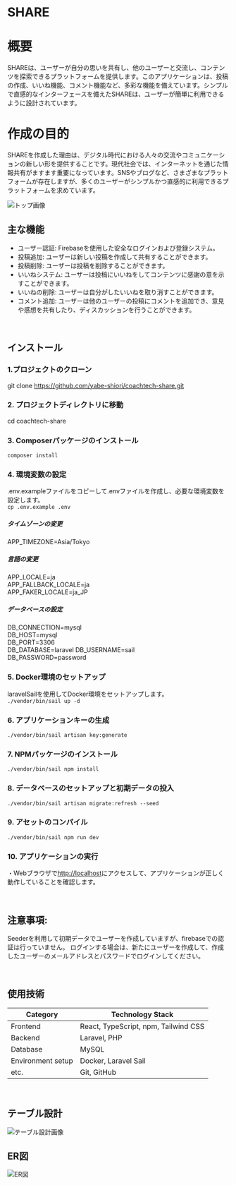 # SHARE


# 概要
SHAREは、ユーザーが自分の思いを共有し、他のユーザーと交流し、コンテンツを探索できるプラットフォームを提供します。このアプリケーションは、投稿の作成、いいね機能、コメント機能など、多彩な機能を備えています。シンプルで直感的なインターフェースを備えたSHAREは、ユーザーが簡単に利用できるように設計されています。

# 作成の目的
SHAREを作成した理由は、デジタル時代における人々の交流やコミュニケーションの新しい形を提供することです。現代社会では、インターネットを通じた情報共有がますます重要になっています。SNSやブログなど、さまざまなプラットフォームが存在しますが、多くのユーザーがシンプルかつ直感的に利用できるプラットフォームを求めています。

  
![トップ画像](https://github.com/yabe-shiori/coachtech-share/assets/142664073/641708d6-847c-4f67-a58d-4a78470ec6ce)


## 主な機能　　
- ユーザー認証: Firebaseを使用した安全なログインおよび登録システム。
- 投稿追加: ユーザーは新しい投稿を作成して共有することができます。
- 投稿削除: ユーザーは投稿を削除することができます。
- いいねシステム: ユーザーは投稿にいいねをしてコンテンツに感謝の意を示すことができます。
- いいねの削除: ユーザーは自分がしたいいねを取り消すことができます。
- コメント追加: ユーザーは他のユーザーの投稿にコメントを追加でき、意見や感想を共有したり、ディスカッションを行うことができます。

<br />

## インストール

### 1.プロジェクトのクローン  
git clone https://github.com/yabe-shiori/coachtech-share.git
  
### 2. プロジェクトディレクトリに移動    
cd coachtech-share

### 3. Composerパッケージのインストール
`composer install`  


### 4. 環境変数の設定
.env.exampleファイルをコピーして.envファイルを作成し、必要な環境変数を設定します。  
`cp .env.example .env`  

##### タイムゾーンの変更
APP_TIMEZONE=Asia/Tokyo  

##### 言語の変更
APP_LOCALE=ja  
APP_FALLBACK_LOCALE=ja  
APP_FAKER_LOCALE=ja_JP    

##### データベースの設定
DB_CONNECTION=mysql  
DB_HOST=mysql  
DB_PORT=3306  
DB_DATABASE=laravel
DB_USERNAME=sail  
DB_PASSWORD=password    


### 5. Docker環境のセットアップ
laravelSailを使用してDocker環境をセットアップします。  
`./vendor/bin/sail up -d`  

  

### 6. アプリケーションキーの生成
`./vendor/bin/sail artisan key:generate`  

  
  
### 7. NPMパッケージのインストール
`./vendor/bin/sail npm install`  

  

### 8. データベースのセットアップと初期データの投入 
`./vendor/bin/sail artisan migrate:refresh --seed `  

  
### 9. アセットのコンパイル  
`./vendor/bin/sail npm run dev`  

  

### 10. アプリケーションの実行
・Webブラウザで[http://localhost](http://localhost)にアクセスして、アプリケーションが正しく動作していることを確認します。  

<br />  

## 注意事項: 
Seederを利用して初期データでユーザーを作成していますが、firebaseでの認証は行っていません。
ログインする場合は、新たにユーザーを作成して、作成したユーザーのメールアドレスとパスワードでログインしてください。



<br />

## 使用技術

| Category          | Technology Stack                                     |
| ----------------- | --------------------------------------------------   |
| Frontend          | React, TypeScript, npm, Tailwind CSS                                    |
| Backend           | Laravel, PHP                                         |
| Database          | MySQL                                                |
| Environment setup | Docker, Laravel Sail                                 |
| etc.              | Git, GitHub                                          |

<br />

## テーブル設計
![テーブル設計画像](https://github.com/yabe-shiori/coachtech-share/assets/142664073/709224c5-06b1-49cb-801a-0379ba14bf48)

## ER図

![ER図](https://github.com/yabe-shiori/coachtech-share/assets/142664073/dfb6b5d5-c8d5-47c9-88e5-a22885bfe839)

<br />

